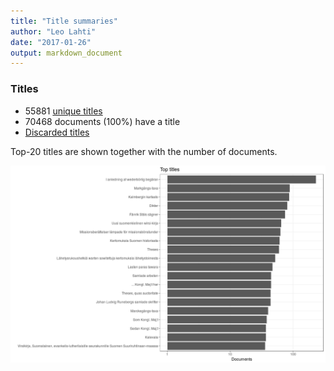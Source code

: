 ```yaml
---
title: "Title summaries"
author: "Leo Lahti"
date: "2017-01-26"
output: markdown_document
---
```



### Titles

 * 55881 [unique titles](output.tables/title_accepted.csv)
 * 70468 documents (100%) have a title
 * [Discarded titles](output.tables/title_discarded.csv)

Top-20 titles are shown together with the number of documents.

![plot of chunk summarytitle](figure/summarytitle-1.png)

